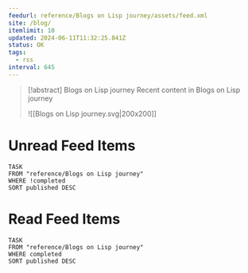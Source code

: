 ```yaml
---
feedurl: reference/Blogs on Lisp journey/assets/feed.xml
site: /blog/
itemlimit: 10
updated: 2024-06-11T11:32:25.841Z
status: OK
tags:
  - rss
interval: 645
---
```


> [!abstract] Blogs on Lisp journey
> Recent content in Blogs on Lisp journey
>
> ![[Blogs on Lisp journey.svg|200x200]]
# Unread Feed Items
~~~dataview
TASK
FROM "reference/Blogs on Lisp journey"
WHERE !completed
SORT published DESC
~~~

# Read Feed Items
~~~dataview
TASK
FROM "reference/Blogs on Lisp journey"
WHERE completed
SORT published DESC
~~~
